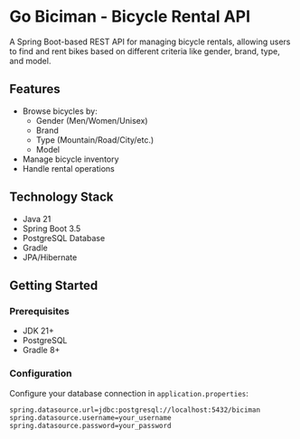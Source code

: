 # Go Biciman - Bicycle Rental API

A Spring Boot-based REST API for managing bicycle rentals, allowing users to find and rent bikes based on different criteria like gender, brand, type, and model.

## Features

- Browse bicycles by:
    - Gender (Men/Women/Unisex)
    - Brand
    - Type (Mountain/Road/City/etc.)
    - Model
- Manage bicycle inventory
- Handle rental operations

## Technology Stack

- Java 21
- Spring Boot 3.5
- PostgreSQL Database
- Gradle
- JPA/Hibernate

## Getting Started

### Prerequisites

- JDK 21+
- PostgreSQL
- Gradle 8+

### Configuration

Configure your database connection in `application.properties`:

```properties
spring.datasource.url=jdbc:postgresql://localhost:5432/biciman
spring.datasource.username=your_username
spring.datasource.password=your_password
